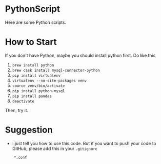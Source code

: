 # PythonScript

Here are some Python scripts.

# How to Start

If you don't have Python, maybe you should install python first.
Do like this.

1. `brew install python`
2. `brew cask install mysql-connector-python`
3. `pip install virtualenv`
4. `virtualenv --no-site-packages venv`
5. `source venv/bin/activate`
6. `pip install python-mysql`
7. `pip install pandas`
8. `deactivate`

Then, try it.

# Suggestion

- I just tell you how to use this code. But if you want to push your code to GitHub, please add this in your `.gitignore`
```
    *.conf
```